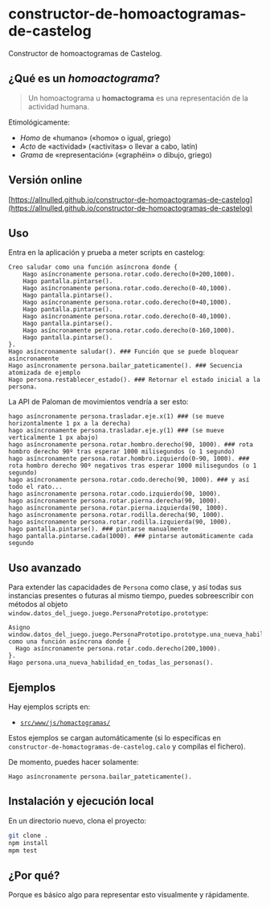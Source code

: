 # constructor-de-homoactogramas-de-castelog

Constructor de homoactogramas de Castelog.

## ¿Qué es un *homoactograma*?

> Un homoactograma u **homactograma** es una representación de la actividad humana.

Etimológicamente:
  - *Homo* de «humano» («homo» o igual, griego)
  - *Acto* de «actividad» («activitas» o llevar a cabo, latín)
  - *Grama* de «representación» («graphéin» o dibujo, griego)

## Versión online

[https://allnulled.github.io/constructor-de-homoactogramas-de-castelog](https://allnulled.github.io/constructor-de-homoactogramas-de-castelog)


## Uso

Entra en la aplicación y prueba a meter scripts en castelog:


```calo
Creo saludar como una función asíncrona donde {
    Hago asíncronamente persona.rotar.codo.derecho(0+200,1000).
    Hago pantalla.pintarse().
    Hago asíncronamente persona.rotar.codo.derecho(0-40,1000).
    Hago pantalla.pintarse().
    Hago asíncronamente persona.rotar.codo.derecho(0+40,1000).
    Hago pantalla.pintarse().
    Hago asíncronamente persona.rotar.codo.derecho(0-40,1000).
    Hago pantalla.pintarse().
    Hago asíncronamente persona.rotar.codo.derecho(0-160,1000).
    Hago pantalla.pintarse().
}.
Hago asíncronamente saludar(). ### Función que se puede bloquear asíncronamente
Hago asíncronamente persona.bailar_pateticamente(). ### Secuencia atomizada de ejemplo
Hago persona.restablecer_estado(). ### Retornar el estado inicial a la persona.
```

La API de Paloman de movimientos vendría a ser esto:

```calo
hago asíncronamente persona.trasladar.eje.x(1) ### (se mueve horizontalmente 1 px a la derecha)
hago asíncronamente persona.trasladar.eje.y(1) ### (se mueve verticalmente 1 px abajo)
hago asíncronamente persona.rotar.hombro.derecho(90, 1000). ### rota hombro derecho 90º tras esperar 1000 milisegundos (o 1 segundo)
hago asíncronamente persona.rotar.hombro.izquierdo(0-90, 1000). ### rota hombro derecho 90º negativos tras esperar 1000 milisegundos (o 1 segundo)
hago asíncronamente persona.rotar.codo.derecho(90, 1000). ### y así todo el rato...
hago asíncronamente persona.rotar.codo.izquierdo(90, 1000).
hago asíncronamente persona.rotar.pierna.derecha(90, 1000).
hago asíncronamente persona.rotar.pierna.izquierda(90, 1000).
hago asíncronamente persona.rotar.rodilla.derecha(90, 1000).
hago asíncronamente persona.rotar.rodilla.izquierda(90, 1000).
hago pantalla.pintarse(). ### pintarse manualmente
hago pantalla.pintarse.cada(1000). ### pintarse automáticamente cada segundo
```

## Uso avanzado

Para extender las capacidades de `Persona` como clase, y así todas sus instancias presentes o futuras al mismo tiempo, puedes sobreescribir con métodos al objeto `window.datos_del_juego.juego.PersonaPrototipo.prototype`:

```calo
Asigno window.datos_del_juego.juego.PersonaPrototipo.prototype.una_nueva_habilidad_en_todas_las_personas como una función asíncrona donde {
  Hago asíncronamente persona.rotar.codo.derecho(200,1000).
}.
Hago persona.una_nueva_habilidad_en_todas_las_personas().
```

## Ejemplos

Hay ejemplos scripts en:

  - [`src/www/js/homactogramas/`](https://github.com/allnulled/constructor-de-homoactogramas-de-castelog/tree/main/src/www/js/homactogramas/)

Estos ejemplos se cargan automáticamente (si lo especificas en `constructor-de-homactogramas-de-castelog.calo` y compilas el fichero).

De momento, puedes hacer solamente:

```calo
Hago asíncronamente persona.bailar_pateticamente().
```

## Instalación y ejecución local

En un directorio nuevo, clona el proyecto:

```sh
git clone .
npm install
mpm test
```

## ¿Por qué?

Porque es básico algo para representar esto visualmente y rápidamente.
